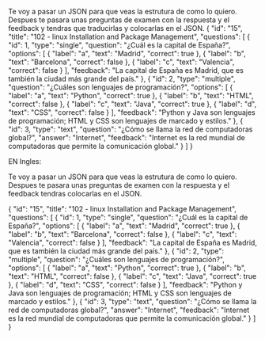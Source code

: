Te voy a pasar un JSON para que veas la estrutura de como lo quiero. Despues te pasara unas preguntas de examen con la respuesta y el feedback y tendras que traducirlas y colocarlas en el JSON.
{
  "id": "15",
  "title": "102 - linux Installation and Package Management",
  "questions": [
    {
      "id": 1,
      "type": "single",
      "question": "¿Cuál es la capital de España?",
      "options": [
        { "label": "a", "text": "Madrid", "correct": true },
        { "label": "b", "text": "Barcelona", "correct": false },
        { "label": "c", "text": "Valencia", "correct": false }
      ],
      "feedback": "La capital de España es Madrid, que es también la ciudad más grande del país."
    },
    {
      "id": 2,
      "type": "multiple",
      "question": "¿Cuáles son lenguajes de programación?",
      "options": [
        { "label": "a", "text": "Python", "correct": true },
        { "label": "b", "text": "HTML", "correct": false },
        { "label": "c", "text": "Java", "correct": true },
        { "label": "d", "text": "CSS", "correct": false }
      ],
      "feedback": "Python y Java son lenguajes de programación; HTML y CSS son lenguajes de marcado y estilos."
    },
    {
      "id": 3,
      "type": "text",
      "question": "¿Cómo se llama la red de computadoras global?",
      "answer": "Internet",
      "feedback": "Internet es la red mundial de computadoras que permite la comunicación global."
    }
  ]
}




EN Ingles:

Te voy a pasar un JSON para que veas la estrutura de como lo quiero. Despues te pasara unas preguntas de examen con la respuesta y el feedback tendras colocarlas en el JSON.

{
  "id": "15",
  "title": "102 - linux Installation and Package Management",
  "questions": [
    {
      "id": 1,
      "type": "single",
      "question": "¿Cuál es la capital de España?",
      "options": [
        { "label": "a", "text": "Madrid", "correct": true },
        { "label": "b", "text": "Barcelona", "correct": false },
        { "label": "c", "text": "Valencia", "correct": false }
      ],
      "feedback": "La capital de España es Madrid, que es también la ciudad más grande del país."
    },
    {
      "id": 2,
      "type": "multiple",
      "question": "¿Cuáles son lenguajes de programación?",
      "options": [
        { "label": "a", "text": "Python", "correct": true },
        { "label": "b", "text": "HTML", "correct": false },
        { "label": "c", "text": "Java", "correct": true },
        { "label": "d", "text": "CSS", "correct": false }
      ],
      "feedback": "Python y Java son lenguajes de programación; HTML y CSS son lenguajes de marcado y estilos."
    },
    {
      "id": 3,
      "type": "text",
      "question": "¿Cómo se llama la red de computadoras global?",
      "answer": "Internet",
      "feedback": "Internet es la red mundial de computadoras que permite la comunicación global."
    }
  ]
}
